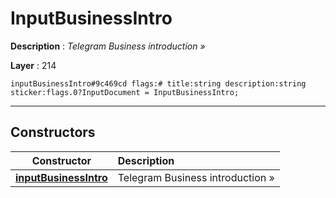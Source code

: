 # InputBusinessIntro

**Description** : *Telegram Business introduction &raquo;*

**Layer** : 214

```tl
inputBusinessIntro#9c469cd flags:# title:string description:string sticker:flags.0?InputDocument = InputBusinessIntro;
```

---

## Constructors

| Constructor | Description |
| :---: | :--- |
| [**inputBusinessIntro**](constructor/inputBusinessIntro) | Telegram Business introduction » |